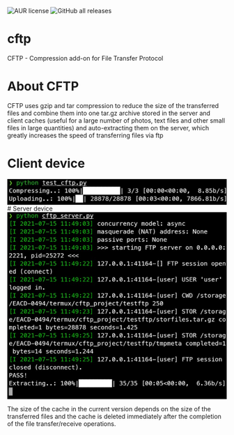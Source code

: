 ![AUR license](https://shields.io/badge/license-Apache--2.0-orange?style=for-the-badge)
![GitHub all releases](https://img.shields.io/github/downloads/BlackCatDevel0per/cftp/total?style=for-the-badge)
# cftp
CFTP - Compression add-on for File Transfer Protocol

# About CFTP
CFTP uses gzip and tar compression to reduce the size of the transferred files and combine them into one tar.gz archive stored in the server and client caches (useful for a large number of photos, text files and other small files in large quantities) and auto-extracting them on the server, which  greatly increases the speed of transferring files via ftp

# Client device
<img src="Screenshots/cftp_client.jpg" align="center" />
# Server device
<img src="Screenshots/cftp_server.jpg" align="center" />

The size of the cache in the current version depends on the size of the transferred files and the cache is deleted immediately after the completion of the file transfer/receive operations.
